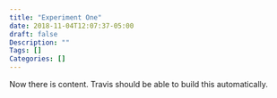 ```yaml
---
title: "Experiment One"
date: 2018-11-04T12:07:37-05:00
draft: false
Description: ""
Tags: []
Categories: []
---
```


Now there is content. Travis should be able to build this automatically.

